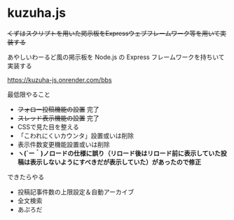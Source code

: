 # kuzuha.js
 ~~くずはスクリプトを用いた掲示板をExpressウェブフレームワーク等を用いて実装する~~
 
 あやしいわーるど風の掲示板を Node.js の Express フレームワークを持ちいて実装する

https://kuzuha-js.onrender.com/bbs

最低限やること
- ~~フォロー投稿機能の設置~~ 完了
- ~~スレッド表示機能の設置~~ 完了
- CSSで見た目を整える
- 「こわれにくいカウンタ」設置或いは削除
- 表示件数変更機能設置或いは削除
- **ヽ(´ー｀)ノロードの仕様に誤り（リロード後はリロード前に表示していた投稿は表示しないようにすべきだが表示していた）があったので修正**

できたらやる
- 投稿記事件数の上限設定＆自動アーカイブ
- 全文検索
- あぷろだ
